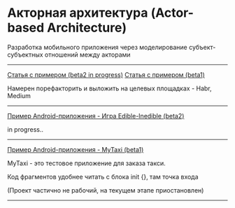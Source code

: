 # Акторная архитектура (Actor-based Architecture)
Разработка мобильного приложения через моделирование субъект-субъектных отношений между акторами

--------------------------

[Статья с примером (beta2 in progress)](article_with_example_beta2.md)
[Статья с примером (beta1)](article_with_example_beta1.md)

Намерен порефакторить и выложить на целевых площадках - Habr, Medium

--------------------------

[Пример Android-приложения - Игра Edible-Inedible (beta2)](https://github.com/e16din/actor_based_architecture/tree/main/examples/EdibleInedible)

in progress..

--------------------------

[Пример Android-приложения - MyTaxi (beta1)](https://github.com/e16din/actor_based_architecture/tree/main/examples/MyTaxi)

MyTaxi - это тестовое приложение для заказа такси.

Код фрагментов удобнее читать с блока init {}, там точка входа

(Проект частично не рабочий, на текущем этапе приостановлен)

--------------------------


